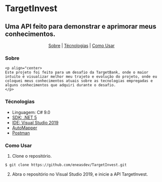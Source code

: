 # TargetInvest

## Uma API feito para demonstrar e aprimorar meus conhecimentos.

<p align="center">
 	<a href="#sobre">Sobre</a> |
	<a href="#tecnologias">Técnologias</a> |
	<a href="#comousar">Como Usar</a> 
</p>

### Sobre

	<p align="center>
	Este projeto foi feito para um desafio da TargetBank, onde o maior intuito é visualizar melhor meu trajeto e evolução do projeto, onde eu coloquei meus conhecimentos atuais sobre as tecnologias empregadas e alguns conhecimentos que adquiri durante o desafio.
	</p>
	

### Técnologias
	
- Linguagem: C# 9.0
- [SDK: .NET 5](https://dotnet.microsoft.com/en-us/download/dotnet/5.0)
- [IDE: Visual Studio 2019](https://docs.microsoft.com/pt-br/visualstudio/releases/2019/release-notes)
- [AutoMapper](https://automapper.org/)
- [Postman](https://www.postman.com/)

### Como Usar

1. Clone o repositório.
```bash
$ git clone https://github.com/eneasdev/TargetInvest.git
```
2. Abra o repositório no Visual Studio 2019, e inicie a API TargetInvest.
